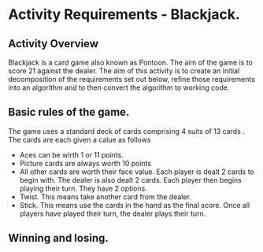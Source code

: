 # Activity Requirements - Blackjack.
## Activity Overview

Blackjack is a card game also known as Pontoon. The aim of the game is to score 21 against the dealer. The aim of this activity is to create an initial decomposition of the requirements set out below, refine those requirements into an algorithm and to then convert the algorithm to working code.

## Basic rules of the game.

The game uses a standard deck of cards comprising 4 suits of 13 cards .
The cards are each given a calue as follows
- Aces can be wirth 1 or 11 points.
- Picture cards are always worth 10 points
- All other cards are worth their face value.
Each player is dealt 2 cards to begin with.
The dealer is also dealt 2 cards.
Each player then begins playing their turn. They have 2 options.
- Twist. This means take another card from the dealer.
- Stick. This means use the cards in the hand as the final score.
Once all players have played their turn, the dealer plays their turn.

## Winning and losing.

